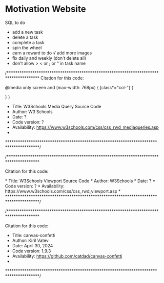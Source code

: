 # Motivation Website
SQL to do
- add a new task
- delete a task
- complete a task
- spin the wheel
- earn a reward 
to do
√ add more images 
- fix daily and weekly (don't delete all)
- don't allow > < or ; or " in task name




 /***************************************************************************************
Citation for this code:

@media only screen and (max-width: 768px) {
  [class*="col-"] {
    
   }
 } 

*    Title: W3Schools Media Query Source Code
*    Author: W3 Schools
*    Date: ?
*    Code version: ?
*    Availability: https://www.w3schools.com/css/css_rwd_mediaqueries.asp
*
 ***************************************************************************************/

  /***************************************************************************************

  Citation for this code:

  <meta name="viewport" content="width=device-width, initial-scale=1.0" />
*    Title: W3Schools Viewport Source Code
*    Author: W3Schools
*    Date: ?
*    Code version: ?
*    Availability: https://www.w3schools.com/css/css_rwd_viewport.asp
*
***************************************************************************************/



 /***************************************************************************************

  Citation for this code:

<script src="https://cdn.jsdelivr.net/npm/canvas-confetti@1.9.3/dist/confetti.browser.min.js"></script>
*    Title: canvas-confetti
*    Author: Kiril Vatev
*    Date: April 30, 2024
*    Code version: 1.9.3
*    Availability: https://github.com/catdad/canvas-confetti
*
***************************************************************************************/